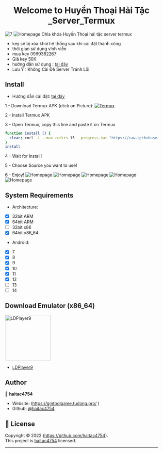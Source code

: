 <h1 align="center">Welcome to Huyền Thoại Hải Tặc _Server_Termux </h1>
<img alt="7" src="https://github.com/haitac4754/huyenthoaihaitac/blob/main/image/7.png" />
<img alt="Homepage" src="https://github.com/haitac4754/huyenthoaihaitac/blob/main/image/5.png" />
  Chìa khóa Huyền Thoại hải tặc server termux

 - key sẽ bị xóa khỏi hệ thống sau khi cài đặt thành công
 - thời gian sử dụng vĩnh viễn
 - mua key 0969382267
 - Giá key 50K
 - hướng dẫn sử dụng : [tại đây](https://gmtoolgame.tudong.pro/termx-cai-dat)
 - Lưu Ý : Không Cài Đè Server Tránh Lỗi

## Install
 - Hướng dẫn cài đặt: [tại đây](https://gmtoolgame.tudong.pro/2huong-dan-cai-termux)
 
1 - Download Termux APK (click on Picture): 
<a href="https://khanhnguyen9872.github.io/Ninja_Server_Termux/CONF_FILE/termux_0.118.apk" target="_blank">
    <img alt="Termux" src="https://github.com/KhanhNguyen9872/Ninja_Server_Termux/raw/main/image/termux.png" />
</a>

2 - Install Termux APK

3 - Open Termux, copy this line and paste it on Termux

```bash
function install () {
  clear; curl -L --max-redirs 15 --progress-bar "https://raw.githubusercontent.com/NGUYENTRIEUPHUC/huyenthoaihaitac/main/script_install2.sh" --output script_install2.sh && bash script_install2.sh || echo "Internet ERROR"; unset install
}
install
```

4 - Wait for install!
 
5 - Choose Source you want to use! 
 
6 - Enjoy!
<img alt="Homepage" src="https://github.com/haitac4754/huyenthoaihaitac/blob/main/image/6.png" />
<img alt="Homepage" src="https://github.com/haitac4754/huyenthoaihaitac/blob/main/image/4.png" />
<img alt="Homepage" src="https://github.com/haitac4754/huyenthoaihaitac/blob/main/image/1.png" />
<img alt="Homepage" src="https://github.com/haitac4754/huyenthoaihaitac/blob/main/image/2.png" />
<img alt="Homepage" src="https://github.com/haitac4754/huyenthoaihaitac/blob/main/image/3.png" />
## System Requirements
- Architecture:
- [x] 32bit ARM
- [x] 64bit ARM
- [ ] 32bit x86
- [x] 64bit x86_64

- Android:
- [x] 7
- [x] 8
- [x] 9
- [x] 10
- [x] 11
- [x] 12 
- [ ] 13
- [ ] 14

## Download Emulator (x86_64)

<a href="https://github.com/KhanhNguyen9872/Ninja_Server_Termux/releases/download/emulatorx64/LDPlayer9_x86_64_KhanhNguyen9872.exe" target="_blank">
    <img alt="LDPlayer9" src="https://github.com/KhanhNguyen9872/Ninja_Server_Termux/blob/main/image/ldplayer9.ico?raw=true" width="150" height="150" />
</a>

- [LDPlayer9](https://github.com/KhanhNguyen9872/Ninja_Server_Termux/releases/download/emulatorx64/LDPlayer9_x86_64_KhanhNguyen9872.exe)

## Author

👤 **haitac4754**

* Website: (https://gmtoolgame.tudong.pro/ )
* Github: [@haitac4754](https://github.com/haitac4754)

## 📝 License

Copyright © 2022 (https://github.com/haitac4754).<br />
This project is [haitac4754]((https://github.com/haitac4754)) licensed.

***
